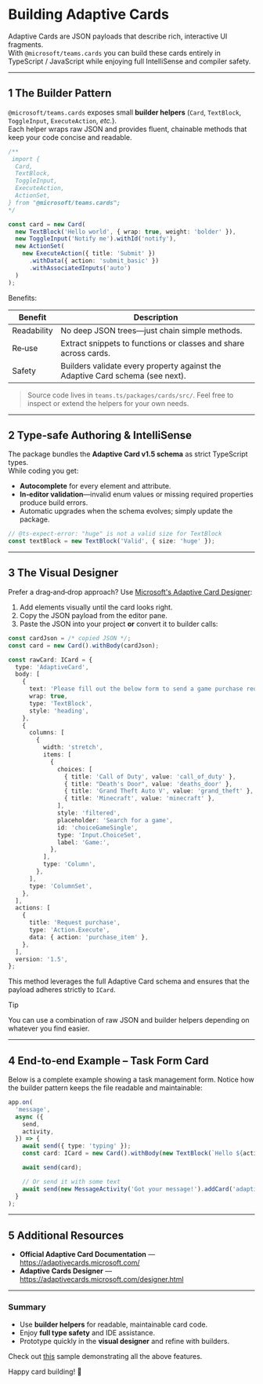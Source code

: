# Building Adaptive Cards

Adaptive Cards are JSON payloads that describe rich, interactive UI fragments.  
With `@microsoft/teams.cards` you can build these cards entirely in TypeScript / JavaScript while enjoying full IntelliSense and compiler safety.

---

## 1 The Builder Pattern

`@microsoft/teams.cards` exposes small **builder helpers** (`Card`, `TextBlock`, `ToggleInput`, `ExecuteAction`, _etc._).  
Each helper wraps raw JSON and provides fluent, chainable methods that keep your code concise and readable.

```ts
/**
 import {
  Card,
  TextBlock,
  ToggleInput,
  ExecuteAction,
  ActionSet,
} from "@microsoft/teams.cards";
*/

const card = new Card(
  new TextBlock('Hello world', { wrap: true, weight: 'bolder' }),
  new ToggleInput('Notify me').withId('notify'),
  new ActionSet(
    new ExecuteAction({ title: 'Submit' })
      .withData({ action: 'submit_basic' })
      .withAssociatedInputs('auto')
  )
);

```

Benefits:

| Benefit     | Description                                                                   |
| ----------- | ----------------------------------------------------------------------------- |
| Readability | No deep JSON trees—just chain simple methods.                                 |
| Re‑use      | Extract snippets to functions or classes and share across cards.              |
| Safety      | Builders validate every property against the Adaptive Card schema (see next). |

> Source code lives in `teams.ts/packages/cards/src/`. Feel free to inspect or extend the helpers for your own needs.

---

## 2 Type‑safe Authoring & IntelliSense

The package bundles the **Adaptive Card v1.5 schema** as strict TypeScript types.  
While coding you get:

- **Autocomplete** for every element and attribute.
- **In‑editor validation**—invalid enum values or missing required properties produce build errors.
- Automatic upgrades when the schema evolves; simply update the package.

```ts
// @ts-expect-error: "huge" is not a valid size for TextBlock
const textBlock = new TextBlock('Valid', { size: 'huge' });

```

---

## 3 The Visual Designer

Prefer a drag‑and‑drop approach? Use [Microsoft's Adaptive Card Designer](https://adaptivecards.microsoft.com/designer.html):

1. Add elements visually until the card looks right.
2. Copy the JSON payload from the editor pane.
3. Paste the JSON into your project **or** convert it to builder calls:

```ts
const cardJson = /* copied JSON */;
const card = new Card().withBody(cardJson);
```

```ts
const rawCard: ICard = {
  type: 'AdaptiveCard',
  body: [
    {
      text: 'Please fill out the below form to send a game purchase request.',
      wrap: true,
      type: 'TextBlock',
      style: 'heading',
    },
    {
      columns: [
        {
          width: 'stretch',
          items: [
            {
              choices: [
                { title: 'Call of Duty', value: 'call_of_duty' },
                { title: "Death's Door", value: 'deaths_door' },
                { title: 'Grand Theft Auto V', value: 'grand_theft' },
                { title: 'Minecraft', value: 'minecraft' },
              ],
              style: 'filtered',
              placeholder: 'Search for a game',
              id: 'choiceGameSingle',
              type: 'Input.ChoiceSet',
              label: 'Game:',
            },
          ],
          type: 'Column',
        },
      ],
      type: 'ColumnSet',
    },
  ],
  actions: [
    {
      title: 'Request purchase',
      type: 'Action.Execute',
      data: { action: 'purchase_item' },
    },
  ],
  version: '1.5',
};

```

This method leverages the full Adaptive Card schema and ensures that the payload adheres strictly to `ICard`.

> [!TIP]
> You can use a combination of raw JSON and builder helpers depending on whatever you find easier.

---

## 4 End‑to‑end Example – Task Form Card

Below is a complete example showing a task management form. Notice how the builder pattern keeps the file readable and maintainable:

```ts
app.on(
  'message',
  async ({
    send,
    activity,
  }) => {
    await send({ type: 'typing' });
    const card: ICard = new Card().withBody(new TextBlock(`Hello ${activity.from.name}`));

    await send(card);

    // Or send it with some text
    await send(new MessageActivity('Got your message!').addCard('adaptive', card));
  }
);

```

---

## 5 Additional Resources

- **Official Adaptive Card Documentation** — <https://adaptivecards.microsoft.com/>
- **Adaptive Cards Designer** — <https://adaptivecards.microsoft.com/designer.html>

---

### Summary

- Use **builder helpers** for readable, maintainable card code.
- Enjoy **full type safety** and IDE assistance.
- Prototype quickly in the **visual designer** and refine with builders.

Check out [this](https://github.com/microsoft/teams.ts/tree/main/samples/cards) sample demonstrating all the above features.

Happy card building! 🎉
